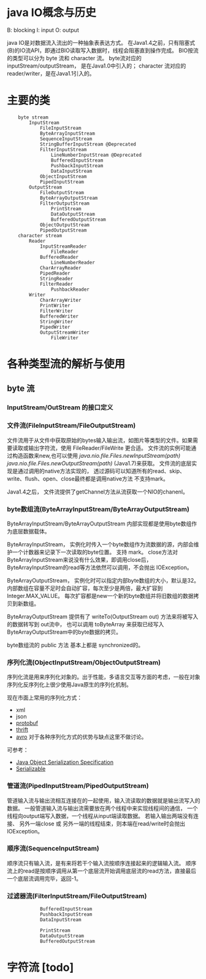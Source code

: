 
# java IO概念与历史
B: blocking
I: input
O: output

java IO是对数据流入流出的一种抽象表表达方式。 在Java1.4之前，只有阻塞式(B)的IO流API，即通过BIO读取写入数据时，线程会阻塞直到操作完成。 BIO按流的类型可以分为 byte 流和 character 流。 byte流对应的 inputStream/outputStream， 是在Java1.0中引入的； character 流对应的 reader/writer，是在Java1.1引入的。

# 主要的类
```
    byte stream
        InputStream
            FileInputStream
            ByteArrayInputStream
            SequenceInputStream
            StringBufferInputStream @Deprecated
            FilterInputStream
                LineNumberInputStream @Deprecated
                BufferedInputStream
                PushbackInputStream
                DataInputStream
            ObjectInputStream
            PipedInputStream
        OutputStream
            FileOutputStream
            ByteArrayOutputStream
            FilterOutputStream
                PrintStream
                DataOutputStream
                BufferedOutputStream
            ObjectOutputStream
            PipedOutputStream
    character stream
        Reader
            InputStreamReader
                FileReader
            BufferedReader
                LineNumberReader
            CharArrayReader
            PipedReader
            StringReader
            FilterReader
                PushbackReader
        Writer
            CharArrayWriter
            PrintWriter
            FilterWriter
            BufferedWriter
            StringWriter
            PipedWriter
            OutputStreamWriter
                FileWriter
```



# 各种类型流的解析与使用
## byte 流
### InputStream/OutStream 的接口定义


### 文件流(FileInputStream/FileOutputStream)
文件流用于从文件中获取原始的bytes输入输出流，如图片等类型的文件。如果需要读取或输出字符流，使用 FileReader/FileWrite 更合适。 
文件流的实例可能通过构造函数来new,也可以使用 *java.nio.file.Files.newInputStream(path)* *java.nio.file.Files.newOutputStream(path)* (Java1.7)来获取。
文件流的底层实现是通过调用的native方法实现的， 透过源码可以知道所有的read、skip、write、flush、open、close最终都是调用native方法
不支持mark。

Java1.4之后， 文件流提供了getChannel方法从流获取一个NIO的chanenl。


### byte数组流(ByteArrayInputStream/ByteArrayOutputStream)
ByteArrayInputStream/ByteArrayOutputStream 内部实现都是使用byte数组作为底层数据载体。

ByteArrayInputStream， 实例化时传入一个byte数组作为流数据的源，内部会维护一个计数器来记录下一次读取的byte位置。 支持 mark。 close方法对ByteArrayInputStream来说没有什么效果，即调用close后，ByteArrayInputStream的read等方法依然可以调用，不会抛出 IOException。

ByteArrayOutputStream， 实例化时可以指定内部byte数组的大小，默认是32。 内部数组在容量不足时会自动扩容，每次至少是两倍，最大扩容到Integer.MAX_VALUE。 每次扩容都是new一个新的byte数组并将旧数组的数据拷贝到新数组。

ByteArrayOutputStream 提供有了 writeTo(OutputStream out) 方法来将被写入的数据转写到 out流中， 也可以调用 toByteArray 来获取已经写入ByteArrayOutputStream中的byte数据的拷贝。

byte数组流的 public 方法 基本上都是 synchronized的。


### 序列化流(ObjectInputStream/ObjectOutputStream)
序列化流是用来序列化对象的。出于性能，多语言交互等方面的考虑，一般在对象序列化反序列化上很少使用Java原生的序列化机制。

现在市面上常用的序列化方式：
- xml
- json
- [protobuf](https://github.com/protocolbuffers/protobuf)
- [thrift](http://thrift.apache.org/)
- [avro](https://avro.apache.org/)
对于各种序列化方式的优势与缺点这里不做讨论。

可参考：
- [Java Object Serialization Specification ](https://docs.oracle.com/javase/8/docs/platform/serialization/spec/serialTOC.html)
- [Serializable](https://docs.oracle.com/javase/8/docs/api/java/io/Serializable.html)

### 管道流(PipedInputStream/PipedOutputStream)
管道输入流与输出流相互连接在的一起使用，输入流读取的数据就是输出流写入的数据。 一般管道输入流与输出流需要放在两个线程中来实现线程间的通信， 一个线程向output端写入数据，一个线程从input端读取数据。 若输入输出两端没有连接、 另外一端close 或 另外一端的线程结束，则本端在read/write时会抛出IOException。


### 顺序流(SequenceInputStream)
顺序流只有输入流，是有来将若干个输入流按顺序连接起来的逻辑输入流。 顺序流上的read是按顺序调用从第一个底层流开始调用底层流的read方法，直接最后一个底层流调用完毕，返回-1。


### 过滤器流(FilterInputStream/FileOutputStream)


                BufferedInputStream
                PushbackInputStream
                DataInputStream

                PrintStream
                DataOutputStream
                BufferedOutputStream







# 字符流 [todo]